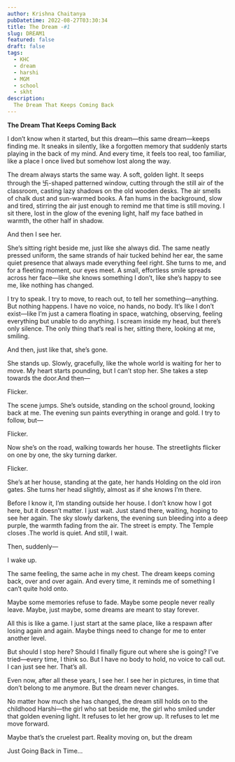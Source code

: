 ```yaml
---
author: Krishna Chaitanya
pubDatetime: 2022-08-27T03:30:34
title: The Dream -#1
slug: DREAM1
featured: false
draft: false
tags:
  - KHC
  - dream
  - harshi
  - MGM
  - school
  - skht
description:
  The Dream That Keeps Coming Back
---
```

**The Dream That Keeps Coming Back**

I don’t know when it started, but this dream—this same dream—keeps finding me. It sneaks in silently, like a forgotten memory that suddenly starts playing in the back of my mind. And every time, it feels too real, too familiar, like a place I once lived but somehow lost along the way.

The dream always starts the same way. A soft, golden light. It seeps through the 卐-shaped patterned window, cutting through the still air of the classroom, casting lazy shadows on the old wooden desks. The air smells of chalk dust and sun-warmed books. A fan hums in the background, slow and tired, stirring the air just enough to remind me that time is still moving. I sit there, lost in the glow of the evening light, half my face bathed in warmth, the other half in shadow.

And then I see her.

She’s sitting right beside me, just like she always did. The same neatly pressed uniform, the same strands of hair tucked behind her ear, the same quiet presence that always made everything feel right. She turns to me, and for a fleeting moment, our eyes meet. A small, effortless smile spreads across her face—like she knows something I don’t, like she’s happy to see me, like nothing has changed.

I try to speak. I try to move, to reach out, to tell her something—anything. But nothing happens. I have no voice, no hands, no body. It’s like I don’t exist—like I’m just a camera floating in space, watching, observing, feeling everything but unable to do anything. I scream inside my head, but there’s only silence. The only thing that’s real is her, sitting there, looking at me, smiling.

And then, just like that, she’s gone.

She stands up. Slowly, gracefully, like the whole world is waiting for her to move. My heart starts pounding, but I can’t stop her. She takes a step towards the door.And then—

Flicker.

The scene jumps. She’s outside, standing on the school ground, looking back at me. The evening sun paints everything in orange and gold. I try to follow, but—

Flicker.

Now she’s on the road, walking towards her house. The streetlights flicker on one by one, the sky turning darker.

Flicker.

She’s at her house, standing at the gate, her hands Holding on the old iron gates. She turns her head slightly, almost as if she knows I’m there.

Before I know it, I’m standing outside her house. I don’t know how I got here, but it doesn’t matter. I just wait. Just stand there, waiting, hoping to see her again. The sky slowly darkens, the evening sun bleeding into a deep purple, the warmth fading from the air. The street is empty. The Temple closes .The world is quiet. And still, I wait.

Then, suddenly—

I wake up.

The same feeling, the same ache in my chest. The dream keeps coming back, over and over again. And every time, it reminds me of something I can’t quite hold onto.

Maybe some memories refuse to fade. Maybe some people never really leave. Maybe, just maybe, some dreams are meant to stay forever.

All this is like a game. I just start at the same place, like a respawn after losing again and again. Maybe things need to change for me to enter another level.

But should I stop here? Should I finally figure out where she is going? I’ve tried—every time, I think so. But I have no body to hold, no voice to call out. I can just see her. That’s all.

Even now, after all these years, I see her. I see her in pictures, in time that don’t belong to me anymore. But the dream never changes.

No matter how much she has changed, the dream still holds on to the childhood Harshi—the girl who sat beside me, the girl who smiled under that golden evening light. It refuses to let her grow up. It refuses to let me move forward.

Maybe that’s the cruelest part. Reality moving on, but the dream 

Just Going Back in Time...
